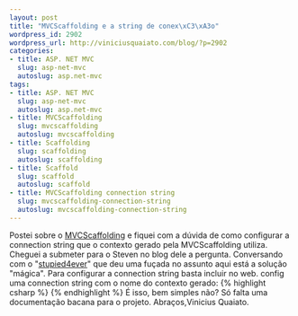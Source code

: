 ```yaml
--- 
layout: post
title: "MVCScaffolding e a string de conex\xC3\xA3o"
wordpress_id: 2902
wordpress_url: http://viniciusquaiato.com/blog/?p=2902
categories: 
- title: ASP. NET MVC
  slug: asp-net-mvc
  autoslug: asp.net-mvc
tags: 
- title: ASP. NET MVC
  slug: asp-net-mvc
  autoslug: asp.net-mvc
- title: MVCScaffolding
  slug: mvcscaffolding
  autoslug: mvcscaffolding
- title: Scaffolding
  slug: scaffolding
  autoslug: scaffolding
- title: Scaffold
  slug: scaffold
  autoslug: scaffold
- title: MVCScaffolding connection string
  slug: mvcscaffolding-connection-string
  autoslug: mvcscaffolding-connection-string
---
```

Postei sobre o [MVCScaffolding](http://viniciusquaiato.com/blog/mvc-scaffolding/) e fiquei com a dúvida de como configurar a connection string que o contexto gerado pela MVCScaffolding utiliza. Cheguei a submeter para o Steven no blog dele a pergunta. Conversando com o "[stupied4ever](http://olhonobit.wordpress.com/2011/01/18/mvc-mvc-scaffolding/)" que deu uma fuçada no assunto aqui está a solução "mágica". Para configurar a connection string basta incluir no web. config uma connection string com o nome do contexto gerado:
{% highlight csharp %}
<connectionstrings>    <add name="NomeDoContextoGerado" connectionstring="Data Source=DATA_SOURCE;
    Initial Catalog= BANCO;
    " providername="System.Data.SqlClient" /> </connectionstrings>
{% endhighlight %}
É isso, bem simples não? Só falta uma documentação bacana para o projeto. Abraços,Vinicius Quaiato.

